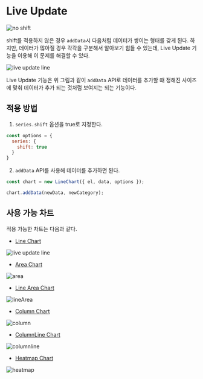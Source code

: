 # Live Update

![no shift](https://user-images.githubusercontent.com/35371660/102158081-fb43c700-3ec3-11eb-96a7-bbc840b52eb4.gif)

shift를 적용하지 않은 경우 `addData`시 다음처럼 데이터가 쌓이는 형태를 갖게 된다. 하지만, 데이터가 많아질 경우 각각을 구분해서 알아보기 힘들 수 있는데, Live Update 기능을 이용해 이 문제를 해결할 수 있다.

![live update line](https://user-images.githubusercontent.com/35371660/102157257-815f0e00-3ec2-11eb-8b87-a177664a43b2.gif)

Live Update 기능은 위 그림과 같이 `addData` API로 데이터를 추가할 떄 정해진 사이즈에 맞춰 데이터가 추가 되는 것처럼 보여지는 되는 기능이다. 

## 적용 방법

1. `series.shift` 옵션을 true로 지정한다. 

```js
const options = {
  series: {
    shift: true
  }
}
```

2. `addData` API를 사용해 데이터를 추가하면 된다.

```js
const chart = new LineChart({ el, data, options });

chart.addData(newData, newCategory);
```

## 사용 가능 차트

적용 가능한 차트는 다음과 같다.

- [Line Chart](./chart-line.md)

![live update line](https://user-images.githubusercontent.com/35371660/102157257-815f0e00-3ec2-11eb-8b87-a177664a43b2.gif)

- [Area Chart](./chart-area.md)

![area](https://user-images.githubusercontent.com/35371660/102159207-6ee6d380-3ec6-11eb-8ca8-07c82095556f.gif)

- [Line Area Chart](./chart-lineArea.md)

![lineArea](https://user-images.githubusercontent.com/35371660/102160638-2aa90280-3ec9-11eb-98ae-5113cd3f75eb.gif)

- [Column Chart](./chart-bar-column.md)

![column](https://user-images.githubusercontent.com/35371660/102159210-70b09700-3ec6-11eb-9f78-9d9790cd0357.gif)

- [ColumnLine Chart](./chart-columnLine.md)

![columnline](https://user-images.githubusercontent.com/35371660/102159292-976ecd80-3ec6-11eb-84b9-4e487e411245.gif)

- [Heatmap Chart](./chart-heatmap.md)

![heatmap](https://user-images.githubusercontent.com/35371660/102159193-68f0f280-3ec6-11eb-9b1f-4fa14c97c879.gif)




